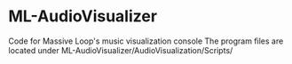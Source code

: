 # ML-AudioVisualizer
Code for Massive Loop's music visualization console
The program files are located under ML-AudioVisualizer/AudioVisualization/Scripts/
